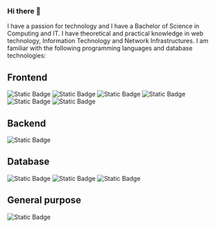 ### Hi there 👋

I have a passion for technology and I have a Bachelor of Science in Computing and IT. I have theoretical and practical knowledge in web technology, Information Technology and Network Infrastructures. I am familiar with the following programming languages and database technologies: 
## Frontend
![Static Badge](https://img.shields.io/badge/html-5?style=for-the-badge&logo=html5&logoColor=white&color=%23E34F26) ![Static Badge](https://img.shields.io/badge/css-5?style=for-the-badge&logo=css3&logoColor=white&color=%231572B6) ![Static Badge](https://img.shields.io/badge/javascript-6?style=for-the-badge&logo=javascript&logoColor=black&color=%23F7DF1E) ![Static Badge](https://img.shields.io/badge/typescript-5?style=for-the-badge&logo=typescript&logoColor=white&color=%233178C6)
 ![Static Badge](https://img.shields.io/badge/react-5?style=for-the-badge&logo=react&logoColor=white&color=%2361DAFB) ![Static Badge](https://img.shields.io/badge/bootstrap-5?style=for-the-badge&logo=bootstrap&logoColor=white&color=%237952B3) 
 ## Backend
 ![Static Badge](https://img.shields.io/badge/node.js-5?style=for-the-badge&logo=nodedotjs&logoColor=black&color=%23339933) 
 ## Database
 ![Static Badge](https://img.shields.io/badge/mongodb-5?style=for-the-badge&logo=mongodb&logoColor=black&color=%2347A248) ![Static Badge](https://img.shields.io/badge/mysql-5?style=for-the-badge&logo=mysql&logoColor=orange&color=%234479A1) ![Static Badge](https://img.shields.io/badge/postgresql-5?style=for-the-badge&logo=postgresql&logoColor=white&color=%234169E1) 
 ## General purpose
 ![Static Badge](https://img.shields.io/badge/python-5?style=for-the-badge&logo=python&logoColor=yellow&color=%233776AB)









<!--
**AppolinFotso/AppolinFotso** is a ✨ _special_ ✨ repository because its `README.md` (this file) appears on your GitHub profile.

Here are some ideas to get you started:

- 🔭 I’m currently working on ...
- 🌱 I’m currently learning ...
- 👯 I’m looking to collaborate on ...
- 🤔 I’m looking for help with ...
- 💬 Ask me about ...
- 📫 How to reach me: ...
- 😄 Pronouns: ...
- ⚡ Fun fact: ...
-->
